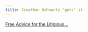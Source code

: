 ```yaml
---
title: Jonathan Schwartz "gets" it
---
```


[Free Advice for the Litigious...](http://blogs.sun.com/jonathan/entry/what_we_did "Jonathan Schwartz's Weblog: Free Advice for the Litigious...")
